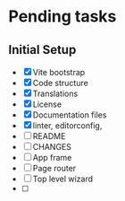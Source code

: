# Pending tasks

## Initial Setup

- [x] Vite bootstrap
- [x] Code structure
- [x] Translations
- [x] License
- [x] Documentation files
- [x] linter, editorconfig, 
- [ ] README
- [ ] CHANGES
- [ ] App frame
- [ ] Page router
- [ ] Top level wizard
- [ ] 


